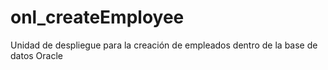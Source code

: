 # onl_createEmployee

Unidad de despliegue para la creación de empleados dentro de la base de datos Oracle